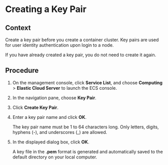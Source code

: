 # Creating a Key Pair<a name="cce_02_0101"></a>

## Context<a name="en-us_topic_0045969216_section10587321231"></a>

Create a key pair before you create a container cluster. Key pairs are used for user identity authentication upon login to a node.

If you have already created a key pair, you do not need to create it again.

## Procedure<a name="en-us_topic_0045969216_section39473361038"></a>

1.  On the management console, click  **Service List**, and choose  **Computing**  \>  **Elastic Cloud Server**  to launch the ECS console.
2.  In the navigation pane, choose  **Key Pair**.
3.  Click  **Create Key Pair**.
4.  Enter a key pair name and click  **OK**.

    The key pair name must be 1 to 64 characters long. Only letters, digits, hyphens \(-\), and underscores \(\_\) are allowed.

5.  In the displayed dialog box, click  **OK**.

    A key file in the  **.pem**  format is generated and automatically saved to the default directory on your local computer.


